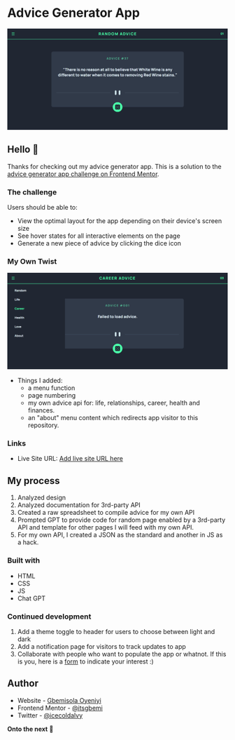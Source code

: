 # Advice Generator App

![Design preview for the Advice generator app coding challenge](image/originalchallenge.png)

## Hello 👋

Thanks for checking out my advice generator app. This is a solution to the [advice generator app challenge on Frontend Mentor](https://www.frontendmentor.io/challenges/advice-generator-app-QdUG-13db).

### The challenge

Users should be able to:

- View the optimal layout for the app depending on their device's screen size
- See hover states for all interactive elements on the page
- Generate a new piece of advice by clicking the dice icon

### My Own Twist

![Error message for my own advice api](image/addedpages.png)

- Things I added:
  - a menu function
  - page numbering
  - my own advice api for: life, relationships, career, health and finances.
  - an "about" menu content which redirects app visitor to this repository.
    
### Links

- Live Site URL: [Add live site URL here](https://your-live-site-url.com)

## My process

1. Analyzed design
2. Analyzed documentation for 3rd-party API
3. Created a raw spreadsheet to compile advice for my own API
4. Prompted GPT to provide code for random page enabled by a 3rd-party API and template for other pages I will feed with my own API.
5. For my own API, I created a JSON as the standard and another in JS as a hack.
    
### Built with

- HTML
- CSS
- JS
- Chat GPT
  
### Continued development

1. Add a theme toggle to header for users to choose between light and dark
2. Add a notification page for visitors to track updates to app
3. Collaborate with people who want to populate the app or whatnot. If this is you, here is a [form](https://forms.gle/MGAbR1jYESABd8PG8) to indicate your interest :)  

## Author

- Website - [Gbemisola Oyeniyi](https://gbemisolaoyeniyi.wordpress.com)
- Frontend Mentor - [@itsgbemi](https://www.frontendmentor.io/profile/itsgbemi)
- Twitter - [@icecoldalvy](https://www.twitter.com/icecoldalvy)   


**Onto the next** 🚀
